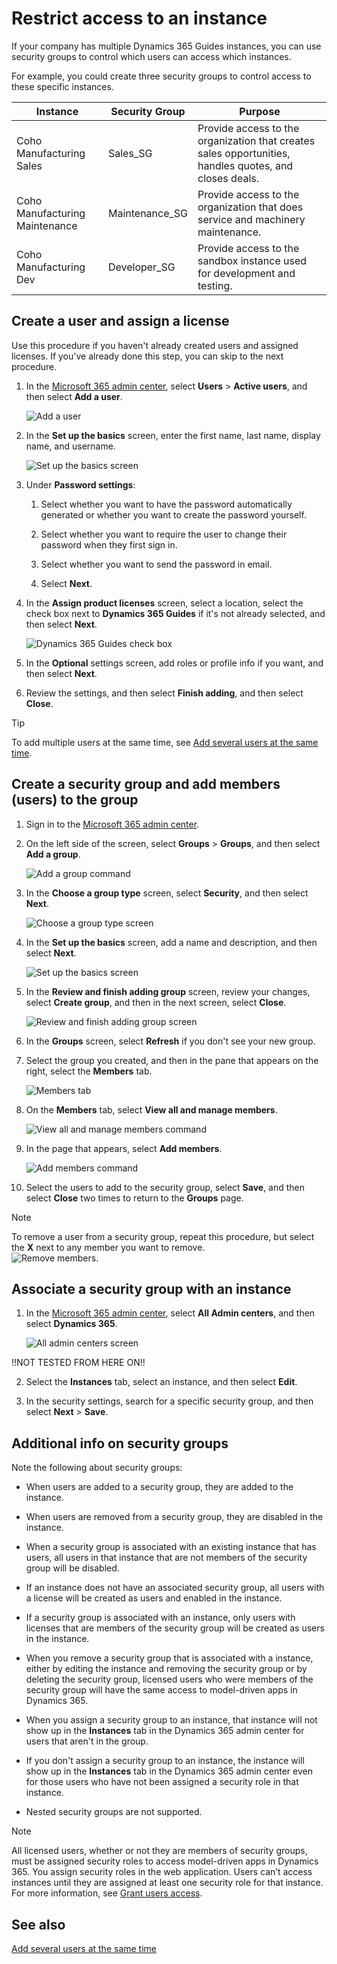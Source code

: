 

# Restrict access to an instance

If your company has multiple Dynamics 365 Guides instances, you can use security groups to control which users can access which instances.

For example, you could create three security groups to control access to these specific instances.

|Instance|Security Group|Purpose|
|-------------------|----------------------|------------------------------------------------------------------------|
|Coho Manufacturing Sales|Sales_SG|Provide access to the organization that creates sales opportunities, handles quotes, and closes deals.|
|Coho Manufacturing Maintenance|Maintenance_SG|Provide access to the organization that does service and machinery maintenance.|
|Coho Manufacturing Dev|Developer_SG|Provide access to the sandbox instance used for development and testing.|

## Create a user and assign a license

Use this procedure if you haven't already created users and assigned licenses. If you've already done this step, you can skip to the next procedure. 

1. In the [Microsoft 365 admin center](https://admin.microsoft.com/Adminportal/Home#/homepage), select **Users** > **Active users**, and then select **Add a user**. 

    ![Add a user](media/add-user-3.PNG "Add a user")

2. In the **Set up the basics** screen, enter the first name, last name, display name, and username. 

    ![Set up the basics screen](media/set-up-basics.PNG "Set up the basics screen")

3. Under **Password settings**: 
 
   1. Select whether you want to have the password automatically generated or whether you want to create the password yourself. 
   
   2. Select whether you want to require the user to change their password when they first sign in.
   
   3. Select whether you want to send the password in email.
   
   4. Select **Next**.

4. In the **Assign product licenses** screen, select a location, select the check box next to **Dynamics 365 Guides** if it's not already selected, and then select **Next**. 

    ![Dynamics 365 Guides check box](media/guides-check-box.PNG "Dynamics 365 Guides check box")

5. In the **Optional** settings screen, add roles or profile info if you want, and then select **Next**.

6. Review the settings, and then select **Finish adding**, and then select **Close**. 

>[!TIP]
>To add multiple users at the same time, see [Add several users at the same time](https://docs.microsoft.com/en-us/office365/enterprise/add-several-users-at-the-same-time?redirectSourcePath=%252farticle%252fAdd-several-users-at-the-same-time-to-Office-365-Admin-Help-1f5767ed-e717-4f24-969c-6ea9d412ca88).

## Create a security group and add members (users) to the group

1. Sign in to the [Microsoft 365 admin center](https://admin.microsoft.com/Adminportal/Home#/homepage).

2. On the left side of the screen, select **Groups** > **Groups**, and then select **Add a group**.

    ![Add a group command](media/add-group-command.PNG "Add a group command")

4. In the **Choose a group type** screen, select **Security**, and then select **Next**.

    ![Choose a group type screen](media/choose-group-type.PNG "Choose a group type screen")

5. In the **Set up the basics** screen, add a name and description, and then select **Next**.

    ![Set up the basics screen](media/set-up-basics-2.PNG "Set up the basics screen")

6. In the **Review and finish adding group** screen, review your changes, select **Create group**, and then in the next screen, select **Close**.

    ![Review and finish adding group screen](media/review-group.PNG "Review and finish adding group screen")

7. In the **Groups** screen, select **Refresh** if you don't see your new group.

8. Select the group you created, and then in the pane that appears on the right, select the **Members** tab.

    ![Members tab](media/members-tab.PNG "Members tab")

9. On the **Members** tab, select **View all and manage members**.

    ![View all and manage members command](media/view-members.PNG "View all and manage members command")

10. In the page that appears, select **Add members**. 

    ![Add members command](media/add-members-2.PNG "Add members command")

11. Select the users to add to the security group, select **Save**, and then select **Close** two times to return to the **Groups** page.

>[!NOTE]
>To remove a user from a security group, repeat this procedure, but select the **X** next to any member you want to remove.<br>![Remove members](media/remove-members-2.PNG "Remove members").

## Associate a security group with an instance

1. In the [Microsoft 365 admin center](https://admin.microsoft.com/Adminportal/Home#/homepage), select **All Admin centers**, and then select **Dynamics 365**.

    ![All admin centers screen](media/all-admin-centers.PNG "All admin centers screen")

!!NOT TESTED FROM HERE ON!!

2. Select the **Instances** tab, select an instance, and then select **Edit**.

3. In the security settings, search for a specific security group, and then select **Next** > **Save**.

## Additional info on security groups

Note the following about security groups:

- When users are added to a security group, they are added to the instance.

- When users are removed from a security group, they are disabled in the instance.

- When a security group is associated with an existing instance that has users, all users in that instance that are not members of the 
security group will be disabled.

- If an instance does not have an associated security group, all users with a license will be created as users and enabled in the 
instance.

- If a security group is associated with an instance, only users with licenses that are members of the security group will 
be created as users in the instance.

- When you remove a security group that is associated with a instance, either by editing the instance and removing the security 
group or by deleting the security group, licensed users who were members of the security group will have the same access to 
model-driven apps in Dynamics 365.

- When you assign a security group to an instance, that instance will not show up in the **Instances** tab in the 
Dynamics 365 admin center for users that aren't in the group.

- If you don't assign a security group to an instance, the instance will show up in the **Instances** tab in the 
Dynamics 365 admin center even for those users who have not been assigned a security role in that instance.

- Nested security groups are not supported.

>[!NOTE]
>All licensed users, whether or not they are members of security groups, must be assigned security roles to access model-driven apps in Dynamics 365. You assign security roles in the web application. Users can’t access instances until they are assigned at least one security role for that instance. For more information, see [Grant users access](https://docs.microsoft.com/en-us/power-platform/admin/grant-users-access).

## See also

[Add several users at the same time](https://docs.microsoft.com/en-us/office365/enterprise/add-several-users-at-the-same-time?redirectSourcePath=%252farticle%252fAdd-several-users-at-the-same-time-to-Office-365-Admin-Help-1f5767ed-e717-4f24-969c-6ea9d412ca88)

